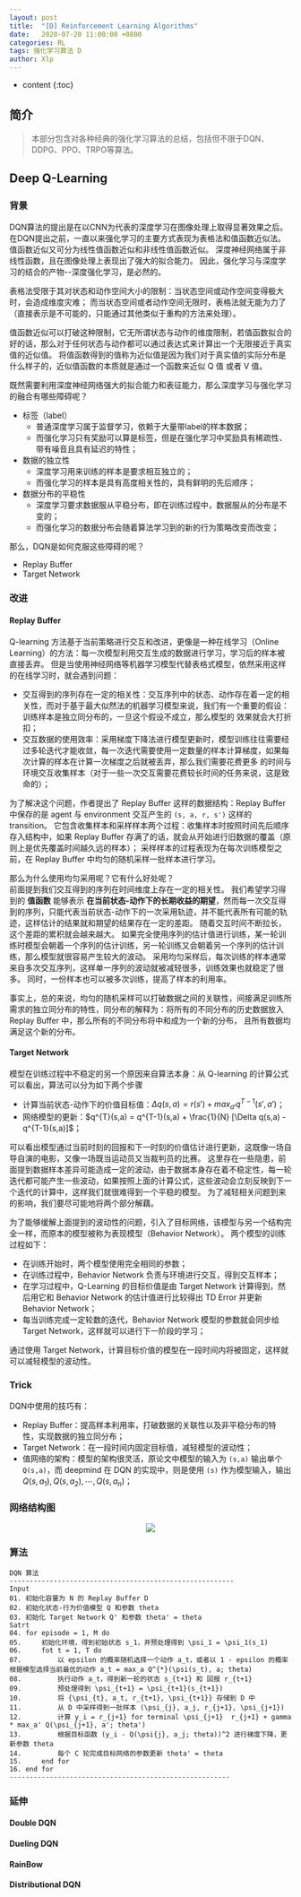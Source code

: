 ```yaml
---
layout: post
title:  "[D] Reinforcement Learning Algorithms"
date:   2020-07-20 11:00:00 +0800
categories: RL
tags: 强化学习算法 D
author: Xlp
---
```

* content
{:toc}


## 简介

> 本部分包含对各种经典的强化学习算法的总结，包括但不限于DQN、DDPG、PPO、TRPO等算法。





## Deep Q-Learning
### 背景
DQN算法的提出是在以CNN为代表的深度学习在图像处理上取得显著效果之后。
在DQN提出之前，一直以来强化学习的主要方式表现为表格法和值函数近似法。
值函数近似又可分为线性值函数近似和非线性值函数近似。
深度神经网络属于非线性函数，且在图像处理上表现出了强大的拟合能力。
因此，强化学习与深度学习的结合的产物--深度强化学习，是必然的。

表格法受限于其对状态和动作空间大小的限制：当状态空间或动作空间变得极大时，会造成维度灾难；
而当状态空间或者动作空间无限时，表格法就无能为力了（直接表示是不可能的，只能通过其他类似于重构的方法来处理）。

值函数近似可以打破这种限制，它无所谓状态与动作的维度限制，若值函数拟合的好的话，那么对于任何状态与动作都可以通过表达式来计算出一个无限接近于真实值的近似值。
将值函数得到的值称为近似值是因为我们对于真实值的实际分布是什么样子的，近似值函数的本质就是通过一个函数来近似 Q 值 或者 V 值。

既然需要利用深度神经网络强大的拟合能力和表征能力，那么深度学习与强化学习的融合有哪些障碍呢？
- 标签（label）
  - 普通深度学习属于监督学习，依赖于大量带label的样本数据；
  - 而强化学习只有奖励可以算是标签，但是在强化学习中奖励具有稀疏性、带有噪音且具有延迟的特性；
- 数据的独立性
  - 深度学习用来训练的样本是要求相互独立的；
  - 而强化学习的样本是具有高度相关性的，具有鲜明的先后顺序；
- 数据分布的平稳性
  - 深度学习要求数据服从平稳分布，即在训练过程中，数据服从的分布是不变的；
  - 而强化学习的数据分布会随着算法学习到的新的行为策略改变而改变；

那么，DQN是如何克服这些障碍的呢？
- Replay Buffer
- Target Network

### 改进
#### Replay Buffer
Q-learning 方法基于当前策略进行交互和改进，更像是一种在线学习（Online Learning）的方法：每一次模型利用交互生成的数据进行学习，学习后的样本被直接丢弃。
但是当使用神经网络等机器学习模型代替表格式模型，依然采用这样的在线学习时，就会遇到问题：
- 交互得到的序列存在一定的相关性：交互序列中的状态、动作存在着一定的相关性，而对于基于最大似然法的机器学习模型来说，我们有一个重要的假设：训练样本是独立同分布的，一旦这个假设不成立，那么模型的
效果就会大打折扣；
- 交互数据的使用效率：采用梯度下降法进行模型更新时，模型训练往往需要经过多轮迭代才能收敛，每一次迭代需要使用一定数量的样本计算梯度，如果每次计算的样本在计算一次梯度之后就被丢弃，那么我们需要花费更多
的时间与环境交互收集样本（对于一些一次交互需要花费较长时间的任务来说，这是致命的）；

为了解决这个问题，作者提出了 Replay Buffer 这样的数据结构：Replay Buffer 中保存的是 agent 与 environment 交互产生的 `(s, a, r, s')` 这样的 transition。
它包含收集样本和采样样本两个过程：收集样本时按照时间先后顺序存入结构中，如果 Replay Buffer 存满了的话，就会从开始进行旧数据的覆盖（原则上是优先覆盖时间越久远的样本）；
采样样本的过程表现为在每次训练模型之前，在 Replay Buffer 中均匀的随机采样一批样本进行学习。

那么为什么使用均匀采用呢？它有什么好处呢？   
前面提到我们交互得到的序列在时间维度上存在一定的相关性。
我们希望学习得到的 **值函数** 能够表示 **在当前状态-动作下的长期收益的期望**，然而每一次交互得到的序列，只能代表当前状态-动作下的一次采用轨迹，并不能代表所有可能的轨迹，这样估计的结果就和期望的结果存在一定的差距。
随着交互时间不断拉长，这个差距的累积就会越来越大。
如果完全使用序列的估计值进行训练，某一轮训练时模型会朝着一个序列的估计训练，另一轮训练又会朝着另一个序列的估计训练，那么模型就很容易产生较大的波动。
采用均匀采样后，每次训练的样本通常来自多次交互序列，这样单一序列的波动就被减轻很多，训练效果也就稳定了很多。
同时，一份样本也可以被多次训练，提高了样本的利用率。

事实上，总的来说，均匀的随机采样可以打破数据之间的关联性，间接满足训练所需求的独立同分布的特性，同分布的解释为：将所有的不同分布的历史数据放入 Replay Buffer 中，那么所有的不同分布将中和成为一个新的分布，
且所有数据均满足这个新的分布。

#### Target Network
模型在训练过程中不稳定的另一个原因来自算法本身：从 Q-learning 的计算公式可以看出，算法可以分为如下两个步骤
- 计算当前状态-动作下的价值目标值：$\Delta q(s,a) = r(s') + max_{a'} q^{T-1}(s', a')$；
- 网络模型的更新：$q^{T}(s,a) = q^{T-1}(s,a) + \frac{1}{N} [\Delta q(s,a) - q^{T-1}(s,a)]$；

可以看出模型通过当前时刻的回报和下一时刻的价值估计进行更新，这既像一场自导自演的电影，又像一场既当运动员又当裁判员的比赛。
这里存在一些隐患，前面提到数据样本差异可能造成一定的波动，由于数据本身存在着不稳定性，每一轮迭代都可能产生一些波动，如果按照上面的计算公式，这些波动会立刻反映到下一个迭代的计算中，这样我们就很难得到一个平稳的模型。
为了减轻相关问题到来的影响，我们要尽可能地将两个部分解藕。

为了能够缓解上面提到的波动性的问题，引入了目标网络，该模型与另一个结构完全一样，而原本的模型被称为表现模型（Behavior Network）。
两个模型的训练过程如下：
- 在训练开始时，两个模型使用完全相同的参数；
- 在训练过程中，Behavior Network 负责与环境进行交互，得到交互样本；
- 在学习过程中，Q-Learning 的目标价值是由 Target Network 计算得到，然后用它和 Behavior Network 的估计值进行比较得出 TD Error 并更新 Behavior Network；
- 每当训练完成一定轮数的迭代，Behavior Network 模型的参数就会同步给 Target Network，这样就可以进行下一阶段的学习；

通过使用 Target Network，计算目标价值的模型在一段时间内将被固定，这样就可以减轻模型的波动性。

### Trick
DQN中使用的技巧有：
- Replay Buffer：提高样本利用率，打破数据的关联性以及非平稳分布的特性，实现数据的独立同分布；
- Target Network：在一段时间内固定目标值，减轻模型的波动性；
- 值网络的架构：模型的架构很灵活，原论文中模型的输入为 `(s,a)` 输出单个 `Q(s,a)`，而 deepmind 在 DQN 的实现中，则是使用 `(s)` 作为模型输入，输出 $Q(s,a_1), Q(s, a_2), \cdots, Q(s, a_n)$；

### 网络结构图

<div align="center"><img src="../../../../image/DQN/DQN.jpeg"></div>

### 算法

```
DQN 算法
--------------------------------------------------------
Input
01. 初始化容量为 N 的 Replay Buffer D
02. 初始化状态-行为价值模型 Q 和参数 theta
03. 初始化 Target Network Q' 和参数 theta' = theta
Satrt
04. for episode = 1, M do
05.     初始化环境，得到初始状态 s_1，并预处理得到 \psi_1 = \psi_1(s_1)
06.     fot t = 1, T do
07.         以 epsilon 的概率随机选择一个动作 a_t，或者以 1 - epsilon 的概率根据模型选择当前最优的动作 a_t = max_a Q^{*}(\psi(s_t), a; theta)
08.         执行动作 a_t，得到新一轮的状态 s_{t+1} 和 回报 r_{t+1}
09.         预处理得到 \psi_{t+1} = \psi_{t+1}(s_{t+1})
10.         将 {\psi_{t}, a_t, r_{t+1}, \psi_{t+1}} 存储到 D 中
11.         从 D 中采样得到一批样本 (\psi_{j}, a_j, r_{j+1}, \psi_{j+1})
12.         计算 y_i = r_{j+1} for terminal \psi_{j+1}  r_{j+1} + gamma * max_a' Q(\psi_{j+1}, a'; theta')
13.         根据目标函数 (y_i - Q(\psi{j}, a_j; theta))^2 进行梯度下降，更新参数 theta
14.         每个 C 轮完成目标网络的参数更新 theta' = theta
15.     end for
16. end for
-------------------------------------------------------
```

### 延伸
#### Double DQN

#### Dueling DQN

#### RainBow

#### Distributional DQN


















































